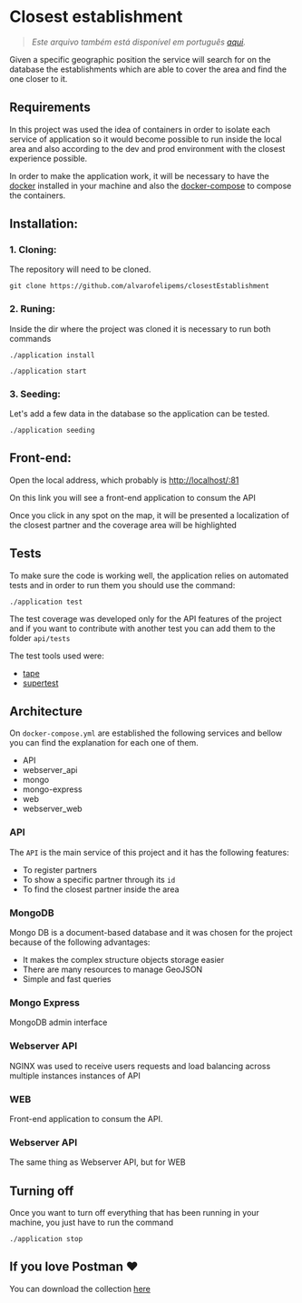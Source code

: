# Closest establishment
> *Este arquivo também está disponível em português [aqui](README_pt.md).*

Given a specific geographic position the service will search for on the database
the establishments which are able to cover the area and find the one closer to it.

## Requirements

In this project was used the idea of containers in order to isolate each service of application so it would become possible to run inside the local area and also according to the dev and prod environment with the closest experience possible.

In order to make the application work, it will be necessary to have the [docker](https://www.docker.com/) installed in your machine and also the [docker-compose](https://docs.docker.com/compose/) to compose the containers.

## Installation:

### 1. Cloning:

The repository will need to be cloned.

```
git clone https://github.com/alvarofelipems/closestEstablishment
```

### 2. Runing:

Inside the dir where the project was cloned it is necessary to run both commands

```
./application install
```

```
./application start
```
### 3. Seeding:

Let's add a few data in the database so the application can be tested.

```
./application seeding
```

## Front-end:

Open the local address, which probably is [http://localhost/:81](http://localhost/:81)

On this link you will see a front-end application to consum the API

Once you click in any spot on the map, it will be presented a localization of the closest partner and the coverage area will be highlighted


## Tests

To make sure the code is working well, the application relies on automated tests and in order to run them you should use the command:

```
./application test
```

The test coverage was developed only for the API features of the project and if you want to contribute with another test you can add them to the folder `api/tests`


The test tools used were:

- [tape](https://www.npmjs.com/package/tape)
- [supertest](https://www.npmjs.com/package/supertest)

## Architecture


On `docker-compose.yml` are established the following services and bellow you can find the explanation for each one of them.


* API
* webserver_api
* mongo
* mongo-express
* web
* webserver_web


### API

The `API` is the main service of this project and it has the following features:

- To register partners
- To show a specific partner through its `id`
- To find the closest partner inside the area


### MongoDB

Mongo DB is a document-based database and it was chosen for the project because of the following advantages:

* It makes the complex structure objects storage easier
* There are many resources to manage GeoJSON
* Simple and fast queries

### Mongo Express

MongoDB admin interface

### Webserver API

NGINX was used to receive users requests and load balancing across multiple instances instances of API

### WEB

Front-end application to consum the API.

### Webserver API

The same thing as Webserver API, but for WEB

## Turning off

Once you want to turn off everything that has been running in your machine, you just have to run the command


```
./application stop
```



## If you love Postman ❤️


You can download the collection [here](https://www.postman.com/collections/e5f281994138a13a156f)
